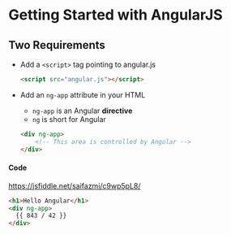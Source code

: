 # Getting Started with AngularJS

## Two Requirements

- Add a `<script>` tag pointing to angular.js

	```html
	<script src="angular.js"></script>
	```

- Add an `ng-app` attribute in your HTML
	- `ng-app` is an Angular **directive**
	- `ng` is short for Angular
	
	```html
	<div ng-app>
		<!-- This area is controlled by Angular -->
	</div>
	```

#### Code

https://jsfiddle.net/saifazmi/c9wp5pL8/

```html
<h1>Hello Angular</h1>
<div ng-app>
  {{ 843 / 42 }}
</div>
```
